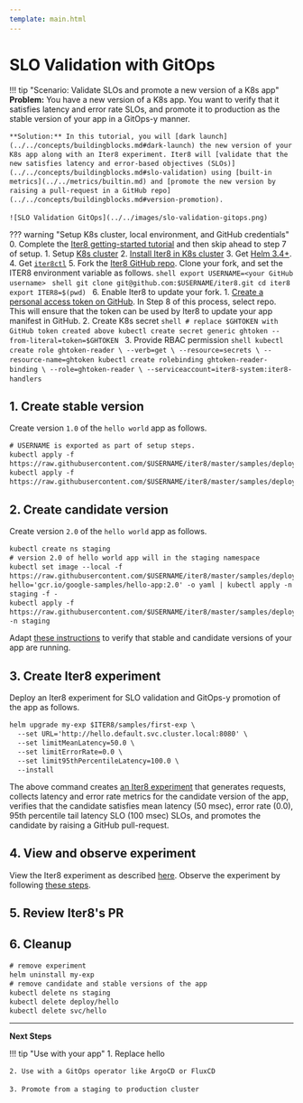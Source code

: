 ```yaml
---
template: main.html
---
```


# SLO Validation with GitOps
!!! tip "Scenario: Validate SLOs and promote a new version of a K8s app"
    **Problem:** You have a new version of a K8s app. You want to verify that it satisfies latency and error rate SLOs, and promote it to production as the stable version of your app in a GitOps-y manner.

    **Solution:** In this tutorial, you will [dark launch](../../concepts/buildingblocks.md#dark-launch) the new version of your K8s app along with an Iter8 experiment. Iter8 will [validate that the new satisfies latency and error-based objectives (SLOs)](../../concepts/buildingblocks.md#slo-validation) using [built-in metrics](../../metrics/builtin.md) and [promote the new version by raising a pull-request in a GitHub repo](../../concepts/buildingblocks.md#version-promotion).

    ![SLO Validation GitOps](../../images/slo-validation-gitops.png)

??? warning "Setup K8s cluster, local environment, and GitHub credentials"
    0. Complete the [Iter8 getting-started tutorial](../../getting-started/first-experiment.md) and then skip ahead to step 7 of setup.
    1. Setup [K8s cluster](../../getting-started/setup-for-tutorials.md#local-kubernetes-cluster)
    2. [Install Iter8 in K8s cluster](../../getting-started/install.md)
    3. Get [Helm 3.4+](https://helm.sh/docs/intro/install/).
    4. Get [`iter8ctl`](../../getting-started/install.md#install-iter8ctl)
    5. Fork the [Iter8 GitHub repo](https://github.com/iter8-tools/iter8). Clone your fork, and set the ITER8 environment variable as follows.
    ```shell
    export USERNAME=<your GitHub username>
    ```
    ```shell
    git clone git@github.com:$USERNAME/iter8.git
    cd iter8
    export ITER8=$(pwd)
    ```
    6. Enable Iter8 to update your fork.
        1. [Create a personal access token on GitHub](https://docs.github.com/en/github/authenticating-to-github/keeping-your-account-and-data-secure/creating-a-personal-access-token). In Step 8 of this process, select repo. This will ensure that the token can be used by Iter8 to update your app manifest in GitHub.
        2. Create K8s secret
        ```shell
        # replace $GHTOKEN with GitHub token created above
        kubectl create secret generic ghtoken --from-literal=token=$GHTOKEN
        ```
        3. Provide RBAC permission
        ```shell
        kubectl create role ghtoken-reader \
          --verb=get \
          --resource=secrets \
          --resource-name=ghtoken
        kubectl create rolebinding ghtoken-reader-binding \
          --role=ghtoken-reader \
          --serviceaccount=iter8-system:iter8-handlers
        ```


## 1. Create stable version
Create version `1.0` of the `hello world` app as follows.

```shell
# USERNAME is exported as part of setup steps.
kubectl apply -f https://raw.githubusercontent.com/$USERNAME/iter8/master/samples/deployments/app/deploy.yaml
kubectl apply -f https://raw.githubusercontent.com/$USERNAME/iter8/master/samples/deployments/app/service.yaml
```

## 2. Create candidate version
Create version `2.0` of the `hello world` app as follows.

```shell
kubectl create ns staging
# version 2.0 of hello world app will in the staging namespace
kubectl set image --local -f https://raw.githubusercontent.com/$USERNAME/iter8/master/samples/deployments/app/deploy.yaml hello='gcr.io/google-samples/hello-app:2.0' -o yaml | kubectl apply -n staging -f -
kubectl apply -f https://raw.githubusercontent.com/$USERNAME/iter8/master/samples/deployments/app/service.yaml -n staging
```

Adapt [these instructions](../../getting-started/first-experiment.md#1-create-app) to verify that stable and candidate versions of your app are running.

## 3. Create Iter8 experiment
Deploy an Iter8 experiment for SLO validation and GitOps-y promotion of the app as follows.
```shell
helm upgrade my-exp $ITER8/samples/first-exp \
  --set URL='http://hello.default.svc.cluster.local:8080' \
  --set limitMeanLatency=50.0 \
  --set limitErrorRate=0.0 \
  --set limit95thPercentileLatency=100.0 \
  --install  
```

The above command creates [an Iter8 experiment](../../concepts/whatisiter8.md#what-is-an-iter8-experiment) that generates requests, collects latency and error rate metrics for the candidate version of the app, verifies that the candidate satisfies mean latency (50 msec), error rate (0.0), 95th percentile tail latency SLO (100 msec) SLOs, and promotes the candidate by raising a GitHub pull-request.

## 4. View and observe experiment
View the Iter8 experiment as described [here](../../getting-started/first-experiment.md#2-create-iter8-experiment). Observe the experiment by following [these steps](../../getting-started/first-experiment.md#3-observe-experiment).

## 5. Review Iter8's PR

## 6. Cleanup

```shell
# remove experiment
helm uninstall my-exp
# remove candidate and stable versions of the app
kubectl delete ns staging
kubectl delete deploy/hello
kubectl delete svc/hello
```

***

**Next Steps**

!!! tip "Use with your app"
    1. Replace hello

    2. Use with a GitOps operator like ArgoCD or FluxCD

    3. Promote from a staging to production cluster

